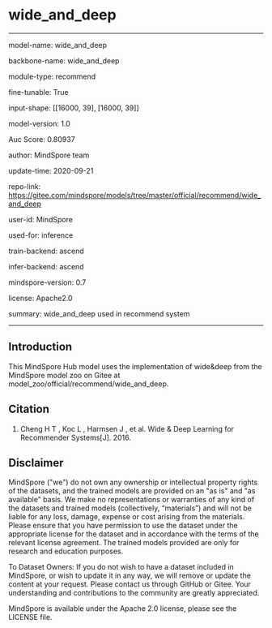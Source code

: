 # wide_and_deep

---

model-name: wide_and_deep

backbone-name: wide_and_deep

module-type: recommend

fine-tunable: True

input-shape: [[16000, 39], [16000, 39]]

model-version: 1.0

Auc Score: 0.80937

author: MindSpore team

update-time: 2020-09-21

repo-link: <https://gitee.com/mindspore/models/tree/master/official/recommend/wide_and_deep>

user-id: MindSpore

used-for: inference

train-backend: ascend

infer-backend: ascend

mindspore-version: 0.7

license: Apache2.0

summary: wide_and_deep used in recommend system

---

## Introduction

This MindSpore Hub model uses the implementation of wide&deep from the MindSpore model zoo on Gitee at model_zoo/official/recommend/wide_and_deep.

## Citation

1. Cheng H T , Koc L , Harmsen J , et al. Wide & Deep Learning for Recommender Systems[J]. 2016.

## Disclaimer

MindSpore ("we") do not own any ownership or intellectual property rights of the datasets, and the trained models are provided on an "as is" and "as available" basis. We make no representations or warranties of any kind of the datasets and trained models (collectively, “materials”) and will not be liable for any loss, damage, expense or cost arising from the materials. Please ensure that you have permission to use the dataset under the appropriate license for the dataset and in accordance with the terms of the relevant license agreement. The trained models provided are only for research and education purposes.

To Dataset Owners: If you do not wish to have a dataset included in MindSpore, or wish to update it in any way, we will remove or update the content at your request. Please contact us through GitHub or Gitee. Your understanding and contributions to the community are greatly appreciated.

MindSpore is available under the Apache 2.0 license, please see the LICENSE file.